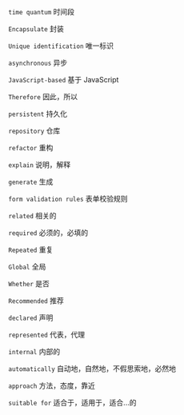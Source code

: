 `time quantum` 时间段

`Encapsulate` 封装

`Unique identification` 唯一标识

`asynchronous` 异步

`JavaScript-based` 基于 JavaScript

`Therefore` 因此，所以

`persistent` 持久化

`repository` 仓库

`refactor` 重构

`explain` 说明，解释

`generate` 生成

`form validation rules` 表单校验规则

`related` 相关的

`required` 必须的，必填的

`Repeated` 重复

`Global` 全局

`Whether` 是否

`Recommended` 推荐

`declared` 声明

`represented` 代表，代理

`internal` 内部的

`automatically`  自动地，自然地，不假思索地，必然地

`approach` 方法，态度，靠近

`suitable for` 适合于，适用于，适合...的



